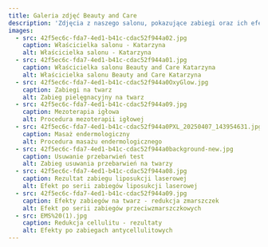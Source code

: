 ```yaml
---
title: Galeria zdjęć Beauty and Care
description: 'Zdjęcia z naszego salonu, pokazujące zabiegi oraz ich efekty.'
images:
  - src: 42f5ec6c-fda7-4ed1-b41c-cdac52f944a02.jpg
    caption: Właścicielka salonu - Katarzyna
    alt: Właścicielka salonu - Katarzyna
  - src: 42f5ec6c-fda7-4ed1-b41c-cdac52f944a01.jpg
    caption: Właścicielka salonu Beauty and Care Katarzyna
    alt: Właścicielka salonu Beauty and Care Katarzyna
  - src: 42f5ec6c-fda7-4ed1-b41c-cdac52f944a0OxyGlow.jpg
    caption: Zabiegi na twarz
    alt: Zabieg pielęgnacyjny na twarz
  - src: 42f5ec6c-fda7-4ed1-b41c-cdac52f944a09.jpg
    caption: Mezoterapia igłowa
    alt: Procedura mezoterapii igłowej
  - src: 42f5ec6c-fda7-4ed1-b41c-cdac52f944a0PXL_20250407_143954631.jpg
    caption: Masaż endermologiczny
    alt: Procedura masażu endermologicznego
  - src: 42f5ec6c-fda7-4ed1-b41c-cdac52f944a0background-new.jpg
    caption: Usuwanie przebarwień test
    alt: Zabieg usuwania przebarwień na twarzy
  - src: 42f5ec6c-fda7-4ed1-b41c-cdac52f944a08.jpg
    caption: Rezultat zabiegu liposukcji laserowej
    alt: Efekt po serii zabiegów liposukcji laserowej
  - src: 42f5ec6c-fda7-4ed1-b41c-cdac52f944a09.jpg
    caption: Efekty zabiegów na twarz - redukcja zmarszczek
    alt: Efekt po serii zabiegów przeciwzmarszczkowych
  - src: EMS%20(1).jpg
    caption: Redukcja cellulitu - rezultaty
    alt: Efekty po zabiegach antycellulitowych
---
```


